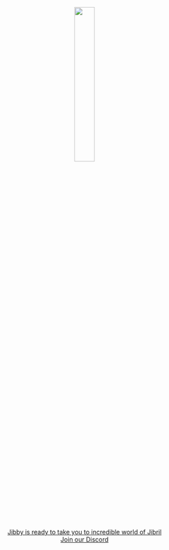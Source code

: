 <p align="center">
<img src="https://github.com/user-attachments/assets/11b6506d-4d62-46c4-bbf1-ee391ef75f86" width=30% height=30%>
</p>
<p align="center">
<a href="https://jibril.garnet.ai/">Jibby is ready to take you to incredible world of Jibril</a><br>
<a href="https://discord.gg/44vSshRqab">Join our Discord</a>
</p>
